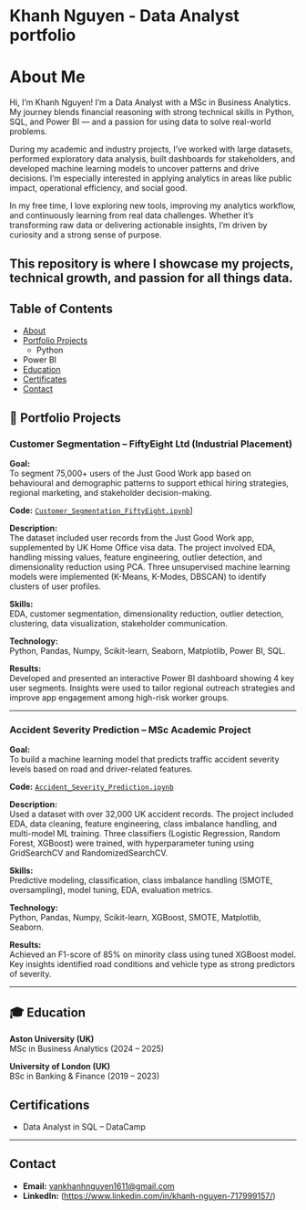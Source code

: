 # Khanh Nguyen - Data Analyst portfolio
# About Me

Hi, I’m Khanh Nguyen! I’m a Data Analyst with a MSc in Business Analytics. My journey blends financial reasoning with strong technical skills in Python, SQL, and Power BI — and a passion for using data to solve real-world problems.

During my academic and industry projects, I’ve worked with large datasets, performed exploratory data analysis, built dashboards for stakeholders, and developed machine learning models to uncover patterns and drive decisions. I’m especially interested in applying analytics in areas like public impact, operational efficiency, and social good.

In my free time, I love exploring new tools, improving my analytics workflow, and continuously learning from real data challenges. Whether it’s transforming raw data or delivering actionable insights, I’m driven by curiosity and a strong sense of purpose.

This repository is where I showcase my projects, technical growth, and passion for all things data.
---
## Table of Contents
- [About]()
- [Portfolio Projects]()
  - Python
 - Power BI
- [Education]()  
- [Certificates]()
- [Contact]()

## 📂 Portfolio Projects

### Customer Segmentation – FiftyEight Ltd (Industrial Placement)

**Goal:**  
To segment 75,000+ users of the Just Good Work app based on behavioural and demographic patterns to support ethical hiring strategies, regional marketing, and stakeholder decision-making.

**Code:** [`Customer_Segmentation_FiftyEight.ipynb`](https://github.com/vkacabaca/Customer_Segmentation_fiftyeight.ipynb/blob/main/demo%20trial.ipynb)]

**Description:**  
The dataset included user records from the Just Good Work app, supplemented by UK Home Office visa data. The project involved EDA, handling missing values, feature engineering, outlier detection, and dimensionality reduction using PCA. Three unsupervised machine learning models were implemented (K-Means, K-Modes, DBSCAN) to identify clusters of user profiles.

**Skills:**  
EDA, customer segmentation, dimensionality reduction, outlier detection, clustering, data visualization, stakeholder communication.

**Technology:**  
Python, Pandas, Numpy, Scikit-learn, Seaborn, Matplotlib, Power BI, SQL.

**Results:**  
Developed and presented an interactive Power BI dashboard showing 4 key user segments. Insights were used to tailor regional outreach strategies and improve app engagement among high-risk worker groups.

---

### Accident Severity Prediction – MSc Academic Project

**Goal:**  
To build a machine learning model that predicts traffic accident severity levels based on road and driver-related features.

**Code:** [`Accident_Severity_Prediction.ipynb`](https://github.com/vkacabaca/Predicting-Accident-Severity/blob/main/Predicting%20Accident%20Severity.ipynb)

**Description:**  
Used a dataset with over 32,000 UK accident records. The project included EDA, data cleaning, feature engineering, class imbalance handling, and multi-model ML training. Three classifiers (Logistic Regression, Random Forest, XGBoost) were trained, with hyperparameter tuning using GridSearchCV and RandomizedSearchCV.

**Skills:**  
Predictive modeling, classification, class imbalance handling (SMOTE, oversampling), model tuning, EDA, evaluation metrics.

**Technology:**  
Python, Pandas, Numpy, Scikit-learn, XGBoost, SMOTE, Matplotlib, Seaborn.

**Results:**  
Achieved an F1-score of 85% on minority class using tuned XGBoost model. Key insights identified road conditions and vehicle type as strong predictors of severity.

---
## 🎓 Education

**Aston University (UK)**  
MSc in Business Analytics (2024 – 2025)

**University of London (UK)**  
BSc in Banking & Finance (2019 – 2023)
## Certifications

- Data Analyst in SQL – DataCamp

---

## Contact

- **Email:** vankhanhnguyen1611@gmail.com  
- **LinkedIn:** (https://www.linkedin.com/in/khanh-nguyen-717999157/) 
